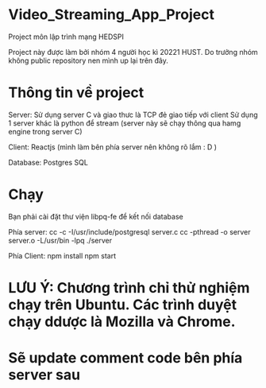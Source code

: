 # Video_Streaming_App_Project
Project môn lập trình mạng HEDSPI 

Project này được làm bởi nhóm 4 người học kì 20221 HUST. 
Do trưởng nhóm không public repository nen mình up lại trên đây.

# Thông tin về project 
Server: 
Sử dụng server C và giao thưc là TCP đẻ giao tiếp với client 
Sử dụng 1 server khác là python để stream (server này sẽ chạy thông qua hamg engine trong server C)

Client: Reactjs (mình làm bên phía server nên không rõ lắm : D ) 

Database: Postgres SQL 

# Chạy 

Bạn phải cài đặt thư viện libpq-fe để kết nối database 

Phía server: 
cc -c -I/usr/include/postgresql server.c
cc -pthread -o server server.o -L/usr/bin -lpq
./server 

Phía Client: 
npm install
npm start 

# LƯU Ý: Chương trình chỉ thử nghiệm chạy trên Ubuntu. Các trình duyệt chạy ddược là Mozilla và Chrome. 

# Sẽ update comment code bên phía server sau 
